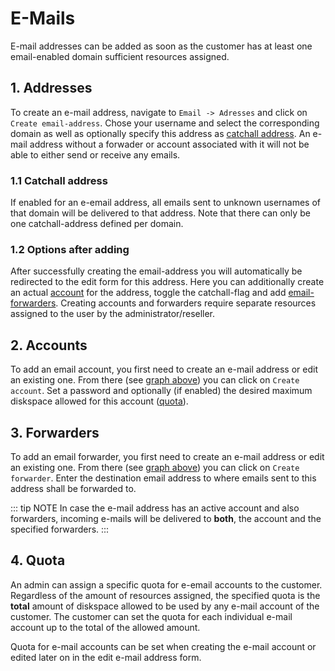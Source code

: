 # E-Mails

E-mail addresses can be added as soon as the customer has at least one email-enabled domain sufficient resources assigned.

<UiBrowser :src="('/img/frx_ug_emails_overview.png')" alt="Email addresses overview"/>

## 1. Addresses

To create an e-mail address, navigate to `Email -> Adresses` and click on `Create email-address`. Chose your username and select the corresponding domain as well as optionally specify this address as [catchall address](#_1-1-catchall-address). An e-mail address without a forwader or account associated with it will not be able to either send or receive any emails. 

<UiBrowser :src="('/img/frx_ug_emails_create.png')" alt="Create email address"/>

### 1.1 Catchall address

If enabled for an e-email address, all emails sent to unknown usernames of that domain will be delivered to that address. Note that there can only be one catchall-address defined per domain.

### 1.2 Options after adding

After successfully creating the email-address you will automatically be redirected to the edit form for this address. Here you can additionally create an actual [account](#_2-accounts) for the address, toggle the catchall-flag and add [email-forwarders](#_3-forwarders). Creating accounts and forwarders require separate resources assigned to the user by the administrator/reseller.

<UiBrowser :src="('/img/frx_ug_emails_edit.png')" alt="Edit email address"/>

## 2. Accounts

To add an email account, you first need to create an e-mail address or edit an existing one. From there (see [graph above](#_1-2-options-after-adding)) you can click on `Create account`.
Set a password and optionally (if enabled) the desired maximum diskspace allowed for this account ([quota](#_4-quota)).

<UiBrowser :src="('/img/frx_ug_emails_createacc.png')" alt="Create email account"/>

## 3. Forwarders

To add an email forwarder, you first need to create an e-mail address or edit an existing one. From there (see [graph above](#_1-2-options-after-adding)) you can click on `Create forwarder`.
Enter the destination email address to where emails sent to this address shall be forwarded to.

<UiBrowser :src="('/img/frx_ug_emails_createfwd.png')" alt="Create email forwarder"/>

::: tip NOTE
In case the e-mail address has an active account and also forwarders, incoming e-mails will be delivered to **both**, the account and the specified forwarders. 
:::

## 4. Quota

An admin can assign a specific quota for e-email accounts to the customer. Regardless of the amount of resources assigned, the specified quota is the **total** amount of diskspace allowed to be used by any e-mail account of the customer. The customer can set the quota for each individual e-mail account up to the total of the allowed amount.

Quota for e-mail accounts can be set when creating the e-mail account or edited later on in the edit e-mail address form.

<UiBrowser :src="('/img/frx_ug_emails_editquota.png')" alt="Edit email quota"/>

